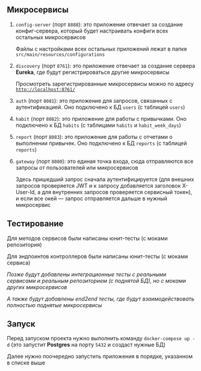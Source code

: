 ## Микросервисы

1. `config-server` (порт `8888`): это приложение отвечает за создание конфиг-сервера, который будет настраивать конфиги всех остальных микросервисов

   Файлы с настройками всех остальных приложений лежат в папке `src/main/resources/configurations`

2. `discovery` (порт `8761`): это приложение отвечает за создание сервера **Eureka**, где будут регистрироваться другие микросервисы

   Просмотреть зарегистрированные микросервисы можно по адресу [`http://localhost:8761/`](http://localhost:8761/)

3. `auth` (порт `8081`): это приложение для запросов, связанных с аутентификацией. Оно подключено к БД `users` (с таблицей `users`)

4. `habit` (порт `8082`): это приложение для работы с привычками. Оно подключено к БД `habits` (с таблицами `habits` и `habit_week_days`)

5. `report` (порт `8083`): это приложение для работы с отчетами о выполнении привычек. Оно подключено к БД `reports` (с таблицей `reports`)

6. `gateway` (порт `8080`): это единая точка входа, сюда отправляются все запросы от пользователей или микросервисов

   Здесь пришедший запрос сначала аутентифицируется (для внешних запросов проверяется JWT и к запросу добавляется заголовок X-User-Id, а для внутренних запросов проверяется сервисный токен), и если все окей — запрос отправляется дальше в нужный микросервис

## Тестирование

Для методов сервисов были написаны юнит-тесты (с моками репозитория)

Для эндпоинтов контроллеров были написаны юнит-тесты (с моками сервиса)

_Позже будут добавлены интеграционные тесты c реальными сервисами и реальным репозиторием (с поднятой БД), но с моками других микросервисов_

_А также будут добавлены end2end тесты, где будут взаимодействовать полностью поднятые микросервисы_

## Запуск

Перед запуском проекта нужно выполнить команду `docker-compose up -d` (это запустит **Postgres** на порту `5432` и создаст нужные БД)

Далее нужно поочередно запустить приложения в порядке, указанном в списке выше
